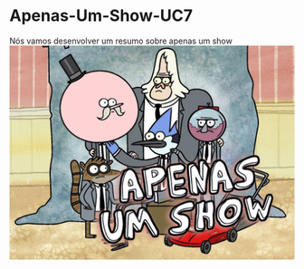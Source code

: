 # Apenas-Um-Show-UC7
Nós vamos desenvolver um resumo sobre apenas um show
![Texto Alternativo](https://github.com/Hugheta/Apenas-Um-Show-UC7/blob/main/4467381f8ccbbc2d17e06f78f3961adedaedc40293abd78a7a2948daf4b52096.jpg)
